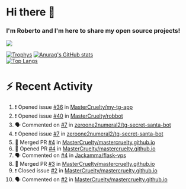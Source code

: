 # Hi there 👋
### I'm Roberto and I'm here to share my open source projects!

<img src="https://komarev.com/ghpvc/?username=mastercruelty&label=Profile views&color=0e75b6"><br>

[![Trophys](https://github-profile-trophy.vercel.app/?username=mastercruelty)](https://github.com/ryo-ma/github-profile-trophy)
[![Anurag's GitHub stats](https://github-readme-stats.vercel.app/api?username=mastercruelty&show_icons=true&theme=tokyonight)](https://github.com/anuraghazra/github-readme-stats)<br>
[![Top Langs](https://github-readme-stats.vercel.app/api/top-langs/?username=mastercruelty&exclude_repo=Alarm-project&layout=compact&theme=tokyonight)](https://github.com/anuraghazra/github-readme-stats)

# :zap: Recent Activity
<!--START_SECTION:activity-->
1. ❗️ Opened issue [#36](https://github.com/MasterCruelty/my-tg-app/issues/36) in [MasterCruelty/my-tg-app](https://github.com/MasterCruelty/my-tg-app)
2. ❗️ Opened issue [#40](https://github.com/MasterCruelty/robbot/issues/40) in [MasterCruelty/robbot](https://github.com/MasterCruelty/robbot)
3. 🗣 Commented on [#7](https://github.com/zeroone2numeral2/tg-secret-santa-bot/issues/7) in [zeroone2numeral2/tg-secret-santa-bot](https://github.com/zeroone2numeral2/tg-secret-santa-bot)
4. ❗️ Opened issue [#7](https://github.com/zeroone2numeral2/tg-secret-santa-bot/issues/7) in [zeroone2numeral2/tg-secret-santa-bot](https://github.com/zeroone2numeral2/tg-secret-santa-bot)
5. 🎉 Merged PR [#4](https://github.com/MasterCruelty/mastercruelty.github.io/pull/4) in [MasterCruelty/mastercruelty.github.io](https://github.com/MasterCruelty/mastercruelty.github.io)
6. 💪 Opened PR [#4](https://github.com/MasterCruelty/mastercruelty.github.io/pull/4) in [MasterCruelty/mastercruelty.github.io](https://github.com/MasterCruelty/mastercruelty.github.io)
7. 🗣 Commented on [#4](https://github.com/Jackamma/flask-vps/issues/4) in [Jackamma/flask-vps](https://github.com/Jackamma/flask-vps)
8. 🎉 Merged PR [#3](https://github.com/MasterCruelty/mastercruelty.github.io/pull/3) in [MasterCruelty/mastercruelty.github.io](https://github.com/MasterCruelty/mastercruelty.github.io)
9. ❗️ Closed issue [#2](https://github.com/MasterCruelty/mastercruelty.github.io/issues/2) in [MasterCruelty/mastercruelty.github.io](https://github.com/MasterCruelty/mastercruelty.github.io)
10. 🗣 Commented on [#2](https://github.com/MasterCruelty/mastercruelty.github.io/issues/2) in [MasterCruelty/mastercruelty.github.io](https://github.com/MasterCruelty/mastercruelty.github.io)
<!--END_SECTION:activity-->

